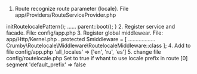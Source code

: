  1. Route recognize route parameter {locale}.
File  app/Providers/RouteServiceProvider.php
<?php
......
use Crumby\Routelocale\RoutelocalePattern as RoutelocalePattern;
......
class RouteServiceProvider extends ServiceProvider
{
......
use RoutelocalePattern;
......
public function boot()
{
......
    $this->initRoutelocalePattern();
......        
    parent::boot();
}
2. Register service and facade. 
File: config/app.php


3. Register global middlewear.
File: app/Http/Kernel.php .  

 protected $middleware = [
        ..................
        Crumby\Routelocale\Middleware\RoutelocaleMiddleware::class
    ];

4. Add to file config/app.php
        'all_locales' => ['en', 'ru', 'es']
        
5. change file config/routelocale.php
        Set to true if whant to use locale prefix in route [0] segment
        'default_prefix' => false